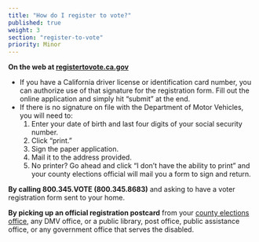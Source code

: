 ```yaml
---
title: "How do I register to vote?"
published: true
weight: 3
section: "register-to-vote"
priority: Minor
---
```




**On the web at [registertovote.ca.gov](https://www.registertovote.ca.gov)**  
- If you have a California driver license or identification card number, you can authorize use of that signature for the registration form.  Fill out the online application and simply hit “submit” at the end.  
- If there is no signature on file with the Department of Motor Vehicles, you will need to:  
	1. Enter your date of birth and last four digits of your social security number.  
	2. Click “print.”  
	3. Sign the paper application.  
    4. Mail it to the address provided.  
    5. No printer? Go ahead and click “I don’t have the ability to print” and your county elections official will mail you a form to sign and return.  

**By calling 800.345.VOTE (800.345.8683)** and asking to have a voter registration form sent to your home.  

**By picking up an official registration postcard** from your [county elections 	office](#section-election-office-contact), any DMV office, or a public library, post office, public assistance 	office, or any government office that serves the disabled.  
